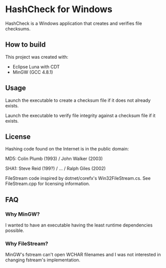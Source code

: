 HashCheck for Windows
=====================

HashCheck is a Windows application that creates and verifies file checksums.


How to build
------------

This project was created with:
- Eclipse Luna with CDT
- MinGW (GCC 4.8.1)


Usage
-----

Launch the executable to create a checksum file if it does not already exists.

Launch the executable to verify file integrity against a checksum file if it exists.
 

License
-------

Hashing code found on the Internet is in the public domain:

MD5: Colin Plumb (1993) / John Walker (2003)

SHA1: Steve Reid (199?) / ... / Ralph Giles (2002)

FileStream code inspired by dotnet/corefx's Win32FileStream.cs.  See FileStream.cpp for licensing information.


FAQ
---

### Why MinGW?

I wanted to have an executable having the least runtime dependencies possible.

### Why FileStream?

MinGW's fstream can't open WCHAR filenames and I was not interested in changing fstream's implementation.

